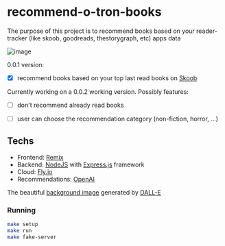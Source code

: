 # recommend-o-tron-books

The purpose of this project is to recommend books based on your reader-tracker (like skoob, goodreads, thestorygraph, etc) apps data

![image](https://user-images.githubusercontent.com/5923706/219982325-6f3842f6-101f-48a6-a80f-19b48d29b2b2.png)

0.0.1 version:
- [x] recommend books based on your top last read books on [Skoob](https://www.skoob.com.br)

Currently working on a 0.0.2 working version.
Possibly features:
- [ ] don't recommend already read books
- [ ] user can choose the recommendation category (non-fiction, horror, ...)


## Techs

- Frontend: [Remix](https://remix.run)
- Backend: [NodeJS](https://nodejs.org/en/) with [Express.js](https://expressjs.com/) framework
- Cloud: [Fly.io ](https://fly.io/)
- Recommendations: [OpenAI](https://openai.com/)


The beautiful [background image](https://github.com/RafaelAdao/recommend-o-tron-books/blob/main/app/images/background.png) generated by [DALL-E](https://labs.openai.com/)

### Running

```sh
make setup
make run
make fake-server
```
